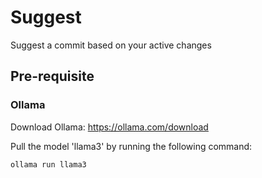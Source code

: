 # Suggest

Suggest a commit based on your active changes

## Pre-requisite

### Ollama

Download Ollama: <https://ollama.com/download>

Pull the model 'llama3' by running the following command:

```shell
ollama run llama3
```
